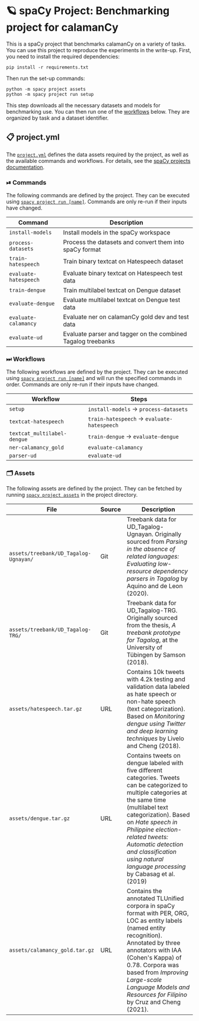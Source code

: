 <!-- SPACY PROJECT: AUTO-GENERATED DOCS START (do not remove) -->

# 🪐 spaCy Project: Benchmarking project for calamanCy

This is a spaCy project that benchmarks calamanCy on a variety of tasks.
You can use this project to reproduce the experiments in the write-up. First, 
you need to install the required dependencies:

```
pip install -r requirements.txt
```

Then run the set-up commands:

```
python -m spacy project assets
python -m spacy project run setup
```

This step downloads all the necessary datasets and models for benchmarking
use. You can then run one of the [workflows](#-) below. They are organized by
task and a dataset identifier.


## 📋 project.yml

The [`project.yml`](project.yml) defines the data assets required by the
project, as well as the available commands and workflows. For details, see the
[spaCy projects documentation](https://spacy.io/usage/projects).

### ⏯ Commands

The following commands are defined by the project. They
can be executed using [`spacy project run [name]`](https://spacy.io/api/cli#project-run).
Commands are only re-run if their inputs have changed.

| Command | Description |
| --- | --- |
| `install-models` | Install models in the spaCy workspace |
| `process-datasets` | Process the datasets and convert them into spaCy format |
| `train-hatespeech` | Train binary textcat on Hatespeech dataset |
| `evaluate-hatespeech` | Evaluate binary textcat on Hatespeech test data |
| `train-dengue` | Train multilabel textcat on Dengue dataset |
| `evaluate-dengue` | Evaluate multilabel textcat on Dengue test data |
| `evaluate-calamancy` | Evaluate ner on calamanCy gold dev and test data |
| `evaluate-ud` | Evaluate parser and tagger on the combined Tagalog treebanks |

### ⏭ Workflows

The following workflows are defined by the project. They
can be executed using [`spacy project run [name]`](https://spacy.io/api/cli#project-run)
and will run the specified commands in order. Commands are only re-run if their
inputs have changed.

| Workflow | Steps |
| --- | --- |
| `setup` | `install-models` &rarr; `process-datasets` |
| `textcat-hatespeech` | `train-hatespeech` &rarr; `evaluate-hatespeech` |
| `textcat_multilabel-dengue` | `train-dengue` &rarr; `evaluate-dengue` |
| `ner-calamancy_gold` | `evaluate-calamancy` |
| `parser-ud` | `evaluate-ud` |

### 🗂 Assets

The following assets are defined by the project. They can
be fetched by running [`spacy project assets`](https://spacy.io/api/cli#project-assets)
in the project directory.

| File | Source | Description |
| --- | --- | --- |
| `assets/treebank/UD_Tagalog-Ugnayan/` | Git | Treebank data for UD_Tagalog-Ugnayan. Originally sourced from *Parsing in the absence of related languages: Evaluating low-resource dependency parsers in Tagalog* by Aquino and de Leon (2020). |
| `assets/treebank/UD_Tagalog-TRG/` | Git | Treebank data for UD_Tagalog-TRG. Originally sourced from the thesis, *A treebank prototype for Tagalog*, at the University of Tübingen by Samson (2018). |
| `assets/hatespeech.tar.gz` | URL | Contains 10k tweets with 4.2k testing and validation data labeled as hate speech or non-hate speech (text categorization). Based on *Monitoring dengue using Twitter and deep learning techniques* by Livelo and Cheng (2018). |
| `assets/dengue.tar.gz` | URL | Contains tweets on dengue labeled with five different categories. Tweets can be categorized to multiple categories at the same time (multilabel text categorization). Based on *Hate speech in Philippine election-related tweets: Automatic detection and classification using natural language processing* by Cabasag et al. (2019) |
| `assets/calamancy_gold.tar.gz` | URL | Contains the annotated TLUnified corpora in spaCy format with PER, ORG, LOC as entity labels (named entity recognition). Annotated by three annotators with IAA (Cohen's Kappa) of 0.78. Corpora was based from *Improving Large-scale Language Models and Resources for Filipino* by Cruz and Cheng (2021). |

<!-- SPACY PROJECT: AUTO-GENERATED DOCS END (do not remove) -->